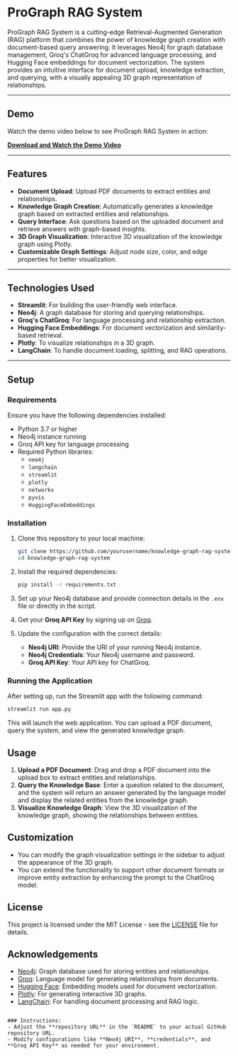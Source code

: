 # ProGraph RAG System

ProGraph RAG System is a cutting-edge Retrieval-Augmented Generation (RAG) platform that combines the power of knowledge graph creation with document-based query answering. It leverages Neo4j for graph database management, Groq's ChatGroq for advanced language processing, and Hugging Face embeddings for document vectorization. The system provides an intuitive interface for document upload, knowledge extraction, and querying, with a visually appealing 3D graph representation of relationships.

---

## Demo

Watch the demo video below to see ProGraph RAG System in action:

**[Download and Watch the Demo Video](C:/Users/Fedy/Downloads/Untitled%20video%20-%20Made%20with%20Clipchamp%20(4).mp4)**


---

## Features

- **Document Upload**: Upload PDF documents to extract entities and relationships.
- **Knowledge Graph Creation**: Automatically generates a knowledge graph based on extracted entities and relationships.
- **Query Interface**: Ask questions based on the uploaded document and retrieve answers with graph-based insights.
- **3D Graph Visualization**: Interactive 3D visualization of the knowledge graph using Plotly.
- **Customizable Graph Settings**: Adjust node size, color, and edge properties for better visualization.

---

## Technologies Used

- **Streamlit**: For building the user-friendly web interface.
- **Neo4j**: A graph database for storing and querying relationships.
- **Groq's ChatGroq**: For language processing and relationship extraction.
- **Hugging Face Embeddings**: For document vectorization and similarity-based retrieval.
- **Plotly**: To visualize relationships in a 3D graph.
- **LangChain**: To handle document loading, splitting, and RAG operations.

---

## Setup

### Requirements

Ensure you have the following dependencies installed:

- Python 3.7 or higher
- Neo4j instance running
- Groq API key for language processing
- Required Python libraries:
  - `neo4j`
  - `langchain`
  - `streamlit`
  - `plotly`
  - `networkx`
  - `pyvis`
  - `HuggingFaceEmbeddings`

### Installation

1. Clone this repository to your local machine:
   ```bash
   git clone https://github.com/yourusername/knowledge-graph-rag-system.git
   cd knowledge-graph-rag-system
   ```

2. Install the required dependencies:
   ```bash
   pip install -r requirements.txt
   ```

3. Set up your Neo4j database and provide connection details in the `.env` file or directly in the script.

4. Get your **Groq API Key** by signing up on [Groq](https://www.groq.com/).

5. Update the configuration with the correct details:
   - **Neo4j URI**: Provide the URI of your running Neo4j instance.
   - **Neo4j Credentials**: Your Neo4j username and password.
   - **Groq API Key**: Your API key for ChatGroq.

### Running the Application

After setting up, run the Streamlit app with the following command:

```bash
streamlit run app.py
```

This will launch the web application. You can upload a PDF document, query the system, and view the generated knowledge graph.

## Usage

1. **Upload a PDF Document**: Drag and drop a PDF document into the upload box to extract entities and relationships.
2. **Query the Knowledge Base**: Enter a question related to the document, and the system will return an answer generated by the language model and display the related entities from the knowledge graph.
3. **Visualize Knowledge Graph**: View the 3D visualization of the knowledge graph, showing the relationships between entities.

## Customization

- You can modify the graph visualization settings in the sidebar to adjust the appearance of the 3D graph.
- You can extend the functionality to support other document formats or improve entity extraction by enhancing the prompt to the ChatGroq model.

## License

This project is licensed under the MIT License - see the [LICENSE](LICENSE) file for details.

## Acknowledgements

- [Neo4j](https://neo4j.com/): Graph database used for storing entities and relationships.
- [Groq](https://www.groq.com/): Language model for generating relationships from documents.
- [Hugging Face](https://huggingface.co/): Embedding models used for document vectorization.
- [Plotly](https://plotly.com/): For generating interactive 3D graphs.
- [LangChain](https://www.langchain.com/): For handling document processing and RAG logic.
```

### Instructions:
- Adjust the **repository URL** in the `README` to your actual GitHub repository URL.
- Modify configurations like **Neo4j URI**, **credentials**, and **Groq API Key** as needed for your environment. 
